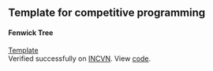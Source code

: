 ## Template for competitive programming
#### Fenwick Tree
[Template](FenwickTree.h)  
Verified  successfully on [INCVN](https://oj.vnoi.info/problem/incvn). View [code](../voj/INCVN%20(BIT%20TREE,%20DP)/sol.cpp).